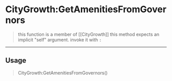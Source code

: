 # CityGrowth:GetAmenitiesFromGovernors
> this function is a member of [[CityGrowth]]
> this method expects an implicit "self" argument. invoke it with `:`
-----
## Usage
> CityGrowth:GetAmenitiesFromGovernors()
